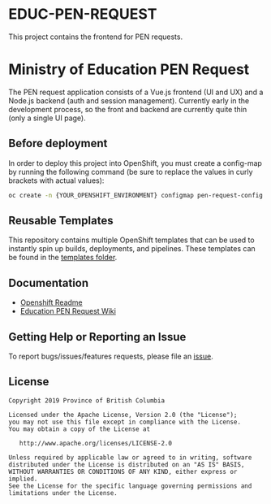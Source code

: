 # EDUC-PEN-REQUEST
This project contains the frontend for PEN requests. 

# Ministry of Education PEN Request
The PEN request application consists of a Vue.js frontend (UI and UX) and a Node.js backend (auth and session management). Currently early in the development process, so the front and backend are currently quite thin (only a single UI page).

## Before deployment
In order to deploy this project into OpenShift, you must create a config-map by running the following command (be sure to replace the values in curly brackets with actual values):
``` sh
oc create -n {YOUR_OPENSHIFT_ENVIRONMENT} configmap pen-request-config --from-literal=ISSUER={ISSUER FOR JWT} \--from-literal=UI_PRIVATE_KEY={KEY_PAIR_VALUE} --from-literal=UI_PUBLIC_KEY={KEY_PAIR_VALUE} --from-literal=SOAM_PUBLIC_KEY={SOAM PUBLIC KEY} --from-literal=SOAM_DISCOVERY={SOAM DISCOVER} --from-literal=SOAM_CLIENT_ID={SOAM CLIENT ID} --from-literal=SOAM_URL={SOAM BASE URL} --from-literal=SOAM_CLIENT_SECRET={SOAM CLIENT SECRET}
```


## Reusable Templates
This repository contains multiple OpenShift templates that can be used to instantly spin up builds, deployments, and pipelines. These templates can be found in the [templates folder](https://github.com/bcgov/EDUC-PEN-REQUEST/tree/master/tools/templates).

## Documentation

* [Openshift Readme](openshift/README.md)
* [Education PEN Request Wiki](https://github.com/bcgov/EDUC-PEN-REQUEST/wiki)

## Getting Help or Reporting an Issue

To report bugs/issues/features requests, please file an [issue](https://github.com/bcgov/EDUC-PEN-REQUEST/issues).

## License

    Copyright 2019 Province of British Columbia

    Licensed under the Apache License, Version 2.0 (the "License");
    you may not use this file except in compliance with the License.
    You may obtain a copy of the License at

       http://www.apache.org/licenses/LICENSE-2.0

    Unless required by applicable law or agreed to in writing, software
    distributed under the License is distributed on an "AS IS" BASIS,
    WITHOUT WARRANTIES OR CONDITIONS OF ANY KIND, either express or implied.
    See the License for the specific language governing permissions and
    limitations under the License.
